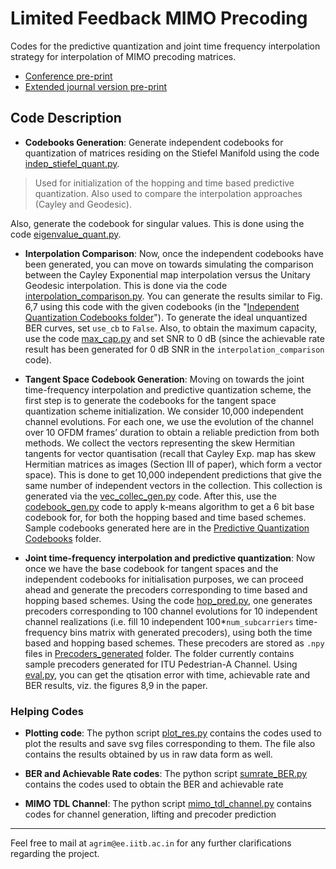 # Limited Feedback MIMO Precoding

Codes for the predictive quantization and joint time frequency interpolation strategy for interpolation of MIMO precoding matrices. 

* [Conference pre-print](./Manuscripts/conf_vs.pdf)
* [Extended journal version pre-print](./Manuscripts/journal_vs.pdf)



## Code Description

* **Codebooks Generation**: Generate independent codebooks for quantization of matrices residing on the Stiefel Manifold using the code [indep\_stiefel\_quant.py](./indep_stiefel_quant.py). 
> Used for initialization of the hopping and time based predictive quantization. Also used to compare the interpolation approaches (Cayley and Geodesic). 

 Also, generate the codebook for singular values. This is done using the code [eigenvalue\_quant.py](./eigenvalue_quant.py). 

* **Interpolation Comparison**: Now, once the independent codebooks have been generated, you can move on towards simulating the comparison between the Cayley Exponential map interpolation versus the Unitary Geodesic interpolation. This is done via the code [interpolation\_comparison.py](./interpolation\_comparison.py). You can generate the results similar to Fig. 6,7 using this code with the given codebooks (in the "[Independent Quantization Codebooks folder](./Codebooks/Independent_qt)"). To generate the ideal unquantized BER curves, set `use_cb` to `False`. Also, to obtain the maximum capacity, use the code [max\_cap.py](./max_cap.py) and set SNR to 0 dB (since the achievable rate result has been generated for 0 dB SNR in the `interpolation_comparison` code).

* **Tangent Space Codebook Generation**: Moving on towards the joint time-frequency interpolation and predictive quantization scheme, the first step is to generate the codebooks for the tangent space quantization scheme initialization.
 We consider 10,000 independent channel  evolutions. For each one, we use the evolution of the channel over 10 OFDM frames’ duration to obtain a reliable prediction from both methods. We collect the vectors representing the skew Hermitian tangents for vector 
 quantisation (recall that Cayley Exp. map has skew Hermitian matrices as images 
 (Section III of paper), which form a vector space). This is done to get 10,000 independent predictions that give the same number of independent vectors in the collection. This collection is generated via the [vec\_collec_gen.py](./vec_collec_gen.py) code. After this, use the [codebook\_gen.py](./codebook_gen.py) code to apply k-means algorithm to get a 6 bit base codebook for, for both the hopping based and time based schemes. Sample codebooks generated here are in the [Predictive Quantization Codebooks](./Codebooks/Pred_qt) folder.

* **Joint time-frequency interpolation and predictive quantization**: Now once we have the base codebook for tangent spaces and the independent codebooks for initialisation purposes, we can proceed ahead and generate the precoders corresponding to time based and hopping based schemes. Using the code [hop\_pred.py](./hop_pred.py), one generates precoders corresponding to 100 channel evolutions for 10 independent channel realizations (i.e. fill 10 independent 100*`num_subcarriers` time-frequency bins matrix with generated precoders), using both the time based and hopping based schemes. These precoders are stored as `.npy` files in [Precoders\_generated](./Precoders_generated) folder. The folder currently contains sample precoders generated for ITU Pedestrian-A Channel. Using [eval.py](./eval.py), you can get the qtisation error with time, achievable rate and BER results, viz. the figures 8,9 in the paper.

### Helping Codes

* **Plotting code**: The python script [plot\_res.py](./plot_res.py) contains the codes used to plot the results and save svg files corresponding to them. The file also contains the results obtained by us in raw data form as well. 

* **BER and Achievable Rate codes**: The python script [sumrate\_BER.py](./sumrate_BER.py) contains the codes used to obtain the BER and achievable rate

* **MIMO TDL Channel**: The python script [mimo\_tdl\_channel.py](./mimo_tdl_channel.py) contains codes for channel generation, lifting and precoder prediction

---

Feel free to mail at `agrim@ee.iitb.ac.in` for any further clarifications regarding the project. 